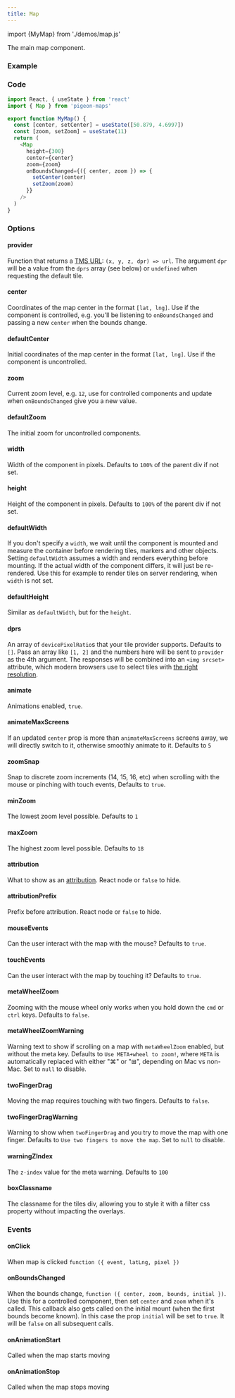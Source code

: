 ```yaml
---
title: Map
---
```


import {MyMap} from './demos/map.js' 

The main map component.

### Example

<MyMap />

### Code

```js
import React, { useState } from 'react'
import { Map } from 'pigeon-maps'

export function MyMap() {
  const [center, setCenter] = useState([50.879, 4.6997])
  const [zoom, setZoom] = useState(11)
  return (
    <Map 
      height={300}
      center={center} 
      zoom={zoom} 
      onBoundsChanged={({ center, zoom }) => { 
        setCenter(center) 
        setZoom(zoom) 
      }} 
    />
  )
}
```

### Options

#### provider
Function that returns a [TMS URL](https://wiki.openstreetmap.org/wiki/TMS): `(x, y, z, dpr) => url`. The argument `dpr` will be a value from the `dprs` array (see below) or `undefined` when requesting the default tile.

#### center
Coordinates of the map center in the format `[lat, lng]`. Use if the component is controlled, e.g. you'll be listening to `onBoundsChanged` and passing a new `center` when the bounds change.

#### defaultCenter
Initial coordinates of the map center in the format `[lat, lng]`. Use if the component is uncontrolled.

#### zoom
Current zoom level, e.g. `12`, use for controlled components and update when `onBoundsChanged` give you a new value.

#### defaultZoom
The initial zoom for uncontrolled components.

#### width
Width of the component in pixels. Defaults to `100%` of the parent div if not set.

#### height
Height of the component in pixels. Defaults to `100%` of the parent div if not set.

#### defaultWidth
If you don't specify a `width`, we wait until the component is mounted and measure the container before rendering tiles, markers and other objects. Setting `defaultWidth` assumes a width and renders everything before mounting. If the actual width of the component differs, it will just be re-rendered. Use this for example to render tiles on server rendering, when `width` is not set.

#### defaultHeight
Similar as `defaultWidth`, but for the `height`.

#### dprs
An array of `devicePixelRatio`s that your tile provider supports. Defaults to `[]`. Pass an array like `[1, 2]` and the numbers here will be sent to `provider` as the 4th argument. The responses will be combined into an `<img srcset>` attribute, which modern browsers use to select tiles with [the right resolution](https://developer.mozilla.org/en-US/docs/Learn/HTML/Multimedia_and_embedding/Responsive_images#Resolution_switching_Same_size_different_resolutions).

#### animate
Animations enabled, `true`.

#### animateMaxScreens
If an updated `center` prop is more than `animateMaxScreens` screens away, we will directly switch to it, otherwise smoothly animate to it. Defaults to `5`

#### zoomSnap
Snap to discrete zoom increments (14, 15, 16, etc) when scrolling with the mouse or pinching with touch events, Defaults to `true`.

#### minZoom
The lowest zoom level possible. Defaults to `1`

#### maxZoom
The highest zoom level possible. Defaults to `18`

#### attribution
What to show as an [attribution](https://www.openstreetmap.org/copyright). React node or `false` to hide.

#### attributionPrefix
Prefix before attribution. React node or `false` to hide.

#### mouseEvents
Can the user interact with the map with the mouse? Defaults to `true`.

#### touchEvents
Can the user interact with the map by touching it? Defaults to `true`.

#### metaWheelZoom
Zooming with the mouse wheel only works when you hold down the `cmd` or `ctrl` keys. Defaults to `false`.

#### metaWheelZoomWarning
Warning text to show if scrolling on a map with `metaWheelZoom` enabled, but without the meta key. Defaults to `Use META+wheel to zoom!`, where `META` is automatically replaced with either "⌘" or "⊞", depending on Mac vs non-Mac. Set to `null` to disable.

#### twoFingerDrag
Moving the map requires touching with two fingers. Defaults to `false`.

#### twoFingerDragWarning
Warning to show when `twoFingerDrag` and you try to move the map with one finger. Defaults to `Use two fingers to move the map`. Set to `null` to disable.

#### warningZIndex
The `z-index` value for the meta warning. Defaults to `100`

#### boxClassname
The classname for the tiles div, allowing you to style it with a filter css property without impacting the overlays.

### Events

#### onClick
When map is clicked `function ({ event, latLng, pixel })`

#### onBoundsChanged
When the bounds change, `function ({ center, zoom, bounds, initial })`. Use this for a controlled component, then set `center` and `zoom` when it's called. This callback also gets called on the initial mount (when the first bounds become known). In this case the prop `initial` will be set to `true`. It will be `false` on all subsequent calls.

#### onAnimationStart
Called when the map starts moving

#### onAnimationStop
Called when the map stops moving
